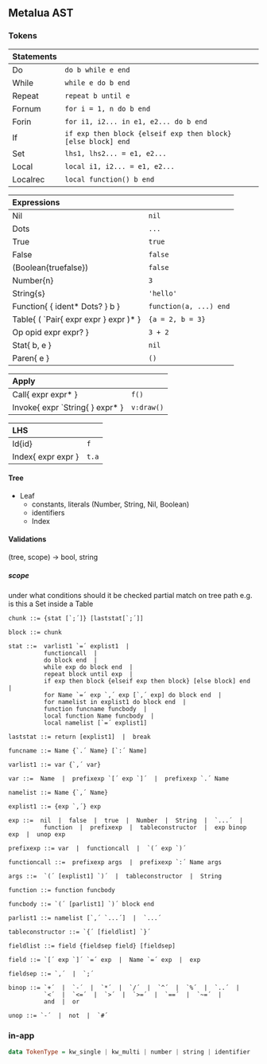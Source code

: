 ## Metalua AST

### Tokens

| Statements |                                                              |
| :--------- | :----------------------------------------------------------- |
| Do         | `do b while e end `                                          |
| While      | `while e do b end `                                          |
| Repeat     | `repeat b until e`                                           |
| Fornum     | `for i = 1, n do b end`                                      |
| Forin      | `for i1, i2... in e1, e2... do b end`                        |
| If         | `if exp then block {elseif exp then block} [else block] end` |
| Set        | `lhs1, lhs2... = e1, e2...`                                  |
| Local      | `local i1, i2... = e1, e2...`                                |
| Localrec   | `local function() b end`                                     |

| Expressions                            |                        |
| :------------------------------------- | :--------------------- |
| Nil                                    | `nil`                  |
| Dots                                   | `...`                  |
| True                                   | `true`                 |
| False                                  | `false`                |
| (Boolean{truefalse})                   | `false`                |
| Number{n}                              | `3`                    |
| String{s}                              | `'hello'`              |
| Function{ { ident\* Dots? } b }        | `function(a, ...) end` |
| Table{ ( `Pair{ expr expr } expr )\* } | `{a = 2, b = 3}`       |
| Op opid expr expr? }                   | `3 + 2`                |
| Stat{ b, e }                           | `nil`                  |
| Paren{ e }                             | `()`                   |

| Apply                                     |            |
| :---------------------------------------- | :--------- |
| Call{ expr expr\* }                       | `f()`      |
| Invoke{ expr `String{ <string> } expr\* } | `v:draw()` |

| LHS                |       |
| :----------------- | :---- |
| Id{id}             | `f`   |
| Index{ expr expr } | `t.a` |

#### Tree

- Leaf
  - constants, literals (Number, String, Nil, Boolean)
  - identifiers
  - Index

#### Validations

(tree, scope) -> bool, string

##### scope

under what conditions should it be checked
partial match on tree path
e.g. is this a Set inside a Table

```bnf
chunk ::= {stat [`;´]} [laststat[`;´]]

block ::= chunk

stat ::=  varlist1 `=´ explist1  |
          functioncall  |
          do block end  |
          while exp do block end  |
          repeat block until exp  |
          if exp then block {elseif exp then block} [else block] end  |
          for Name `=´ exp `,´ exp [`,´ exp] do block end  |
          for namelist in explist1 do block end  |
          function funcname funcbody  |
          local function Name funcbody  |
          local namelist [`=´ explist1]

laststat ::= return [explist1]  |  break

funcname ::= Name {`.´ Name} [`:´ Name]

varlist1 ::= var {`,´ var}

var ::=  Name  |  prefixexp `[´ exp `]´  |  prefixexp `.´ Name

namelist ::= Name {`,´ Name}

explist1 ::= {exp `,´} exp

exp ::=  nil  |  false  |  true  |  Number  |  String  |  `...´  |
          function  |  prefixexp  |  tableconstructor  |  exp binop exp  |  unop exp

prefixexp ::= var  |  functioncall  |  `(´ exp `)´

functioncall ::=  prefixexp args  |  prefixexp `:´ Name args

args ::=  `(´ [explist1] `)´  |  tableconstructor  |  String

function ::= function funcbody

funcbody ::= `(´ [parlist1] `)´ block end

parlist1 ::= namelist [`,´ `...´]  |  `...´

tableconstructor ::= `{´ [fieldlist] `}´

fieldlist ::= field {fieldsep field} [fieldsep]

field ::= `[´ exp `]´ `=´ exp  |  Name `=´ exp  |  exp

fieldsep ::= `,´  |  `;´

binop ::= `+´  |  `-´  |  `*´  |  `/´  |  `^´  |  `%´  |  `..´  |
          `<´  |  `<=´  |  `>´  |  `>=´  |  `==´  |  `~=´  |
          and  |  or

unop ::= `-´  |  not  |  `#´

```

### in-app

```haskell
data TokenType = kw_single | kw_multi | number | string | identifier
```
